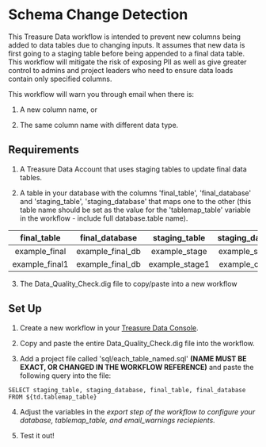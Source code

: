 Schema Change Detection
======

This Treasure Data workflow is intended to prevent new columns being added to data tables due to changing inputs. It assumes that new data is first going to a staging table before being appended to a final data table. This workflow will mitigate the risk of exposing PII as well as give greater control to admins and project leaders who need to ensure data loads contain only specified columns.

This workflow will warn you through email when there is:  

1. A new column name, or  

2. The same column name with different data type.

## Requirements

1. A Treasure Data Account that uses staging tables to update final data tables.

2. A table in your database with the columns 'final_table', 'final_database' and 'staging_table', 'staging_database' that maps one to the other (this table name should be set as the value for the 'tablemap_table' variable in the workflow - include full database.table name).

|final_table    |final_database    |staging_table   |staging_database   |
|:-------------:|:----------------:|:--------------:|:-----------------:|
|example_final  |example_final_db  |example_stage    |example_stageDB   |
|example_final1 |example_final_db  |example_stage1   |example_otherDB   |

3. The Data_Quality_Check.dig file to copy/paste into a new workflow


## Set Up

1. Create a new workflow in your [Treasure Data Console](https://console.treasuredata.com/app/workflows/ "Treasure Data").

2. Copy and paste the entire Data_Quality_Check.dig file into the workflow.

3. Add a project file called 'sql/each_table_named.sql' __(NAME MUST BE EXACT, OR CHANGED IN THE WORKFLOW REFERENCE)__ and paste the following query into the file:

```
SELECT staging_table, staging_database, final_table, final_database FROM ${td.tablemap_table}
```

4. Adjust the variables in the _export step of the workflow to configure your database, tablemap_table, and email_warnings reciepients._

5. Test it out!
